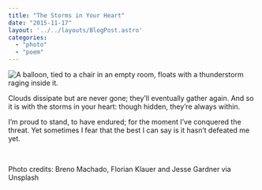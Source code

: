 ```yaml
---
title: "The Storms in Your Heart"
date: "2015-11-17"
layout: '../../layouts/BlogPost.astro'
categories: 
  - "photo"
  - "poem"
---
```


![A balloon, tied to a chair in an empty room, floats with a thunderstorm raging inside it.](/assets/images/Week-47.jpg)

Clouds dissipate but are never gone; they’ll eventually gather again. And so it is with the storms in your heart: though hidden, they’re always within.

I’m proud to stand, to have endured; for the moment I’ve conquered the threat. Yet sometimes I fear that the best I can say is it hasn’t defeated me yet.

<br>

<p class="caption">Photo credits: Breno Machado, Florian Klauer and Jesse Gardner via Unsplash</p>